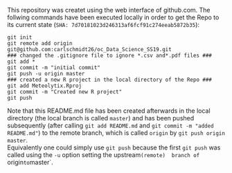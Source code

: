 This repository was createt using the web interface of github.com.
The follwing commands have been executed locally in order to get the Repo to its current state (`SHA: 7d70181023d246313af6fcf91c274eeab5872b35`):
```
git init
git remote add origin git@github.com:carlschmidt26/oc_Data_Science_SS19.git
### changed the .gitignore file to ignore *.csv and*.pdf files ###
git add *
git commit -m "initial commit"
git push -u origin master
### created a new R project in the local directory of the Repo ###
git add Meteolytix.Rproj
git commit -m "Created new R project"
git push
```
Note that this README.md file has been created afterwards in the local directory (the local branch is called `master`) and has been pushed subsequently (after calling `git add README.md` and `git commit -m "added README.md"`)  to the remote branch, which is called `origin` by `git push origin master`.<br>
Equivalently one could simply use `git push` because the first `git push` was called using the `-u` option setting the upstream`(remote)  branch of `origin` to `master`.
